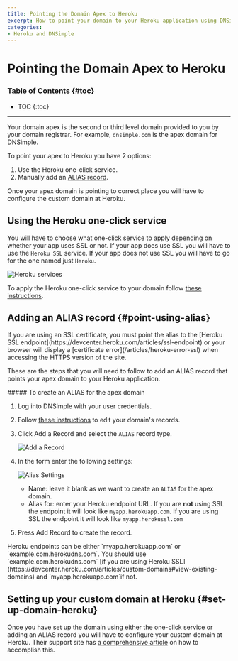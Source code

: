 ```yaml
---
title: Pointing the Domain Apex to Heroku
excerpt: How to point your domain to your Heroku application using DNSimple.
categories:
- Heroku and DNSimple
---
```


# Pointing the Domain Apex to Heroku

### Table of Contents {#toc}

* TOC
{:toc}

---

Your domain apex is the second or third level domain provided to you by your domain registrar. For example, `dnsimple.com` is the apex domain for DNSimple.

To point your apex to Heroku you have 2 options:

1. Use the Heroku one-click service.
1. Manually add an [ALIAS record](/articles/alias-record).


Once your apex domain is pointing to correct place you will have to configure the custom domain at Heroku.

## Using the Heroku one-click service

You will have to choose what one-click service to apply depending on whether your app uses SSL or not. If your app does use SSL you will have to use the `Heroku SSL` service. If your app does not use SSL you will have to go for the one named just `Heroku`.

![Heroku services](/files/heroku-services.jpg)

To apply the Heroku one-click service to your domain follow [these instructions](/articles/services#adding-a-service).

## Adding an ALIAS record {#point-using-alias}

<warning>
If you are using an SSL certificate, you must point the alias to the [Heroku SSL endpoint](https://devcenter.heroku.com/articles/ssl-endpoint) or your browser will display a [certificate error](/articles/heroku-error-ssl) when accessing the HTTPS version of the site.
</warning>

These are the steps that you will need to follow to add an ALIAS record that points your apex domain to your Heroku application.

<div class="section-steps" markdown="1">
##### To create an ALIAS for the apex domain

1.  Log into DNSimple with your user credentials.
1.  Follow [these instructions](/articles/record-editor#access-the-record-editor) to edit your domain's records.
1.  Click <label>Add a Record</label> and select the `ALIAS` record type.
  
    ![Add a Record](/files/add-alias-heroku-1.jpg)

1.  In the form enter the following settings:
    
    ![Alias Settings](/files/add-alias-heroku-2.png)

    - <label>Name</label>: leave it blank as we want to create an `ALIAS` for the apex domain.
    - <label>Alias for</label>: enter your Heroku endpoint URL. If you are **not** using SSL the endpoint it will look like `myapp.herokuapp.com`. If you are using SSL the endpoint it will look like `myapp.herokussl.com`

1.  Press <label>Add Record</label> to create the record.

</div>

<info>
Heroku endpoints can be either `myapp.herokuapp.com` or `example.com.herokudns.com`. You should use `example.com.herokudns.com` [if you are using Heroku SSL](https://devcenter.heroku.com/articles/custom-domains#view-existing-domains) and `myapp.herokuapp.com`if not.
</info>


## Setting up your custom domain at Heroku {#set-up-domain-heroku}

Once you have set up the domain using either the one-click service or adding an ALIAS record you will have to configure your custom domain at Heroku. Their support site has [a comprehensive article](https://devcenter.heroku.com/articles/custom-domains) on how to accomplish this.
